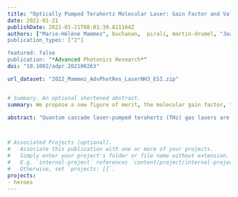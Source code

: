 ```yaml
---
title: "Optically Pumped Terahertz Molecular Laser: Gain Factor and Validation up to 5.5 THz"
date: 2022-01-21
publishDate: 2022-01-21T08:01:39.811164Z
authors: ["Marie-Hélène Mammez", buchanan,  pirali, martin-drumel, "Joan Turut", "Guillaume Ducournau", "Sophie Eliete, "Francis Hindle", "Stefano Barbieri", "Pascale Roy", "Gaël Mouret", "Jean-François Lampin"]
publication_types: ["2"]

featured: false
publication: "*Advanced Photonics Research*"
doi: "10.1002/adpr.202100263"

url_dataset: "2022_Mammez_AdvPhotRes_LaserNH3_ESI.zip"


# Summary. An optional shortened abstract.
summary: We propose a new figure of merit, the molecular gain factor, that allows to discriminate transitions accessible by QCL-pumped THz gas lasers according to their lasing potential.

abstract: "Quantum cascade laser-pumped terahertz (THz) gas lasers are at the edge of revolutionizing THz science where powerful yet tunable sources have long been lacking. Maybe one of the last remaining drawbacks to a wider use of these instruments lies in the lack of available databases of potentially lasing transitions for users. A new figure of merit, the molecular gain factor is proposed, that allows to discriminate transitions by their lasing potential. Using this factor, catalogs of THz laser lines of ammonia, both <sup>14</sup>NH<sub>3</sub> and <sup>15</sup>NH<sub>3</sub>, up to 10 THz are reported. Demonstration of the use of these two catalogs, and of the pertinence of the molecular gain factor, is made by experimentally observing 32 laser lines of <sup>14</sup>NH<sub>3</sub> and 5 lines of <sup>15</sup>NH<sub>3</sub> up to 5.5 THz. Prospects to generalize the use of this molecular gain factor to a wide range of molecules are discussed."



# Associated Projects (optional).
#   Associate this publication with one or more of your projects.
#   Simply enter your project's folder or file name without extension.
#   E.g. `internal-project` references `content/project/internal-project/index.md`.
#   Otherwise, set `projects: []`.
projects:
- heroes
---
```


